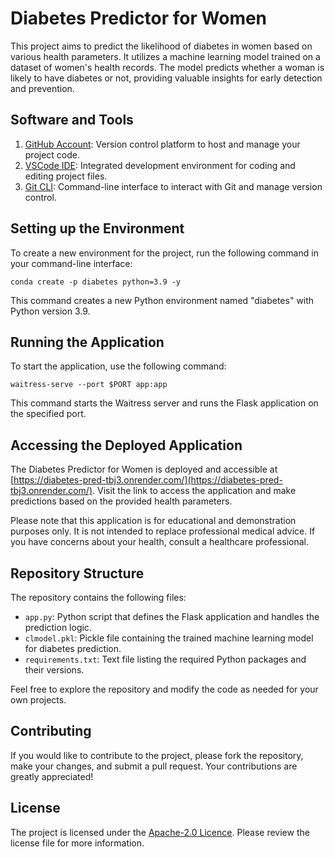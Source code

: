 ﻿# Diabetes Predictor for Women

This project aims to predict the likelihood of diabetes in women based on various health parameters. It utilizes a machine learning model trained on a dataset of women's health records. The model predicts whether a woman is likely to have diabetes or not, providing valuable insights for early detection and prevention.

## Software and Tools

1. [GitHub Account](https://github.com): Version control platform to host and manage your project code.
2. [VSCode IDE](https://code.visualstudio.com/download): Integrated development environment for coding and editing project files.
3. [Git CLI](https://git-scm.com/downloads): Command-line interface to interact with Git and manage version control.

## Setting up the Environment

To create a new environment for the project, run the following command in your command-line interface:

```
conda create -p diabetes python=3.9 -y
```


This command creates a new Python environment named "diabetes" with Python version 3.9.

## Running the Application

To start the application, use the following command:

```
waitress-serve --port $PORT app:app
```


This command starts the Waitress server and runs the Flask application on the specified port.

## Accessing the Deployed Application

The Diabetes Predictor for Women is deployed and accessible at [https://diabetes-pred-tbj3.onrender.com/](https://diabetes-pred-tbj3.onrender.com/). Visit the link to access the application and make predictions based on the provided health parameters.

Please note that this application is for educational and demonstration purposes only. It is not intended to replace professional medical advice. If you have concerns about your health, consult a healthcare professional.

## Repository Structure

The repository contains the following files:

- `app.py`: Python script that defines the Flask application and handles the prediction logic.
- `clmodel.pkl`: Pickle file containing the trained machine learning model for diabetes prediction.
- `requirements.txt`: Text file listing the required Python packages and their versions.

Feel free to explore the repository and modify the code as needed for your own projects.

## Contributing

If you would like to contribute to the project, please fork the repository, make your changes, and submit a pull request. Your contributions are greatly appreciated!

## License

The project is licensed under the [Apache-2.0 Licence](LICENSE.md). Please review the license file for more information.

